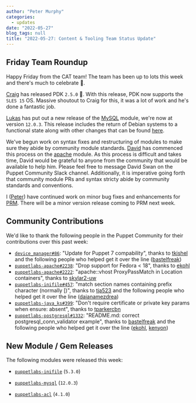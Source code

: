 ```yaml
---
author: "Peter Murphy"
categories:
  - updates
date: "2022-05-27"
blog_tags: null
title: "2022-05-27: Content & Tooling Team Status Update"
---
```


## Friday Team Roundup

Happy Friday from the CAT team! The team has been up to lots this week and there's much to celebrate 🍾.

[Craig](https://github.com/chelnak) has released PDK `2.5.0` 🎉. With this release, PDK now supports the `SLES 15`
OS. Massive shoutout to Craig for this, it was a lot of work and he's done a fantastic job.

[Lukas](https://github.com/LukasAud) has put out a new release of the [MySQL](https://github.com/puppetlabs/puppetlabs-mysql)
module, we're now at version `12.0.3`. This release includes the return of Debian systems to a functional state along 
with other changes that can be found [here](https://forge.puppet.com/modules/puppetlabs/mysql/12.0.3/changelog).

We've begun work on syntax fixes and restructuring of modules to make sure they abide by community module standards. 
[David](https://github.com/david22swan) has commenced this process on the [apache](https://github.com/puppetlabs/puppetlabs-apache) 
module. As this process is difficult and takes time, David would be grateful to anyone from the community that
would be available to help him. Please feel free to message David Swan on the Puppet Community Slack channel.
Additionally, it is imperative going forth that community module PRs and syntax stricty abide by community standards
and conventions.

I ([Peter](https://github.com/petergmurphy)) have continued work on minor bug fixes and enhancements for 
[PRM](https://github.com/puppetlabs/prm). There will be a minor version release coming to PRM next week.

## Community Contributions

We'd like to thank the following people in the Puppet Community for their contributions over this past week:

- [`device_manager#86`][device_manager-pr-86]: "Update for Puppet 7 compability", thanks to [tkishel][tkishel] and the following people who helped get it over the line ([bastelfreak][bastelfreak])
- [`puppetlabs-apache#2238`][puppetlabs-apache-pr-2238]: "Drop support for Fedora < 18", thanks to [ekohl][ekohl]
- [`puppetlabs-apache#2222`][puppetlabs-apache-pr-2222]: "apache::vhost ProxyPassMatch in Location containers", thanks to [skylar2-uw][skylar2-uw]
- [`puppetlabs-inifile#457`][puppetlabs-inifile-pr-457]: "match section names containing prefix character (normally [)", thanks to [tja523][tja523] and the following people who helped get it over the line ([daianamezdrea][daianamezdrea])
- [`puppetlabs-java_ks#399`][puppetlabs-java_ks-pr-399]: "Don't require certificate or private key params when ensure: absent", thanks to [tparkercbn][tparkercbn]
- [`puppetlabs-postgresql#1332`][puppetlabs-postgresql-pr-1332]: "README.md: correct postgresql_conn_validator example", thanks to [bastelfreak][bastelfreak] and the following people who helped get it over the line ([ekohl][ekohl], [kenyon][kenyon])

## New Module / Gem Releases

The following modules were released this week:

- [`puppetlabs-inifile`][puppetlabs-inifile] (`5.3.0`)
- [`puppetlabs-mysql`][puppetlabs-mysql] (`12.0.3`)
- [`puppetlabs-acl`][puppetlabs-acl] (`4.1.0`)

  [puppetlabs-inifile]: https://github.com/puppetlabs/puppetlabs-inifile
  [puppetlabs-mysql]: http://github.com/puppetlabs/puppetlabs-mysql
  [puppetlabs-acl]: https://github.com/puppetlabs/puppetlabs-acl
  [device_manager-pr-86]: https://github.com/puppetlabs/device_manager/pull/86
  [tkishel]: https://github.com/tkishel
  [bastelfreak]: https://github.com/bastelfreak
  [puppetlabs-apache-pr-2238]: https://github.com/puppetlabs/puppetlabs-apache/pull/2238
  [ekohl]: https://github.com/ekohl
  [puppetlabs-apache-pr-2222]: https://github.com/puppetlabs/puppetlabs-apache/pull/2222
  [skylar2-uw]: https://github.com/skylar2-uw
  [puppetlabs-inifile-pr-457]: https://github.com/puppetlabs/puppetlabs-inifile/pull/457
  [tja523]: https://github.com/tja523
  [daianamezdrea]: https://github.com/daianamezdrea
  [puppetlabs-java_ks-pr-399]: https://github.com/puppetlabs/puppetlabs-java_ks/pull/399
  [tparkercbn]: https://github.com/tparkercbn
  [puppetlabs-postgresql-pr-1332]: https://github.com/puppetlabs/puppetlabs-postgresql/pull/1332
  [kenyon]: https://github.com/kenyon
